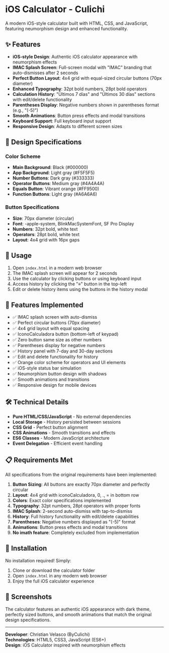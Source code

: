 # iOS Calculator - Culichi

A modern iOS-style calculator built with HTML, CSS, and JavaScript, featuring neumorphism design and enhanced functionality.

## ✨ Features

- **iOS-style Design**: Authentic iOS calculator appearance with neumorphism effects
- **IMAC Splash Screen**: Full-screen modal with "IMAC" branding that auto-dismisses after 2 seconds
- **Perfect Button Layout**: 4x4 grid with equal-sized circular buttons (70px diameter)
- **Enhanced Typography**: 32pt bold numbers, 28pt bold operators
- **Calculation History**: "Últimos 7 días" and "Últimos 30 días" sections with edit/delete functionality
- **Parentheses Display**: Negative numbers shown in parentheses format (e.g., "(-5)")
- **Smooth Animations**: Button press effects and modal transitions
- **Keyboard Support**: Full keyboard input support
- **Responsive Design**: Adapts to different screen sizes

## 🎨 Design Specifications

### Color Scheme
- **Main Background**: Black (#000000)
- **App Background**: Light gray (#F5F5F5) 
- **Number Buttons**: Dark gray (#333333)
- **Operator Buttons**: Medium gray (#4A4A4A)
- **Equals Button**: Vibrant orange (#FF9500)
- **Function Buttons**: Light gray (#A6A6A6)

### Button Specifications
- **Size**: 70px diameter (circular)
- **Font**: -apple-system, BlinkMacSystemFont, SF Pro Display
- **Numbers**: 32pt bold, white text
- **Operators**: 28pt bold, white text
- **Layout**: 4x4 grid with 16px gaps

## 🚀 Usage

1. Open `index.html` in a modern web browser
2. The IMAC splash screen will appear for 2 seconds
3. Use the calculator by clicking buttons or using keyboard input
4. Access history by clicking the "≡" button in the top-left
5. Edit or delete history items using the buttons in the history modal

## 📱 Features Implemented

- ✅ IMAC splash screen with auto-dismiss
- ✅ Perfect circular buttons (70px diameter)
- ✅ 4x4 grid layout with equal spacing
- ✅ IconoCalculadora button (bottom-left of keypad)
- ✅ Zero button same size as other numbers
- ✅ Parentheses display for negative numbers
- ✅ History panel with 7-day and 30-day sections
- ✅ Edit and delete functionality for history
- ✅ Orange color scheme for operators and UI elements
- ✅ iOS-style status bar simulation
- ✅ Neumorphism button design with shadows
- ✅ Smooth animations and transitions
- ✅ Responsive design for mobile devices

## 🛠️ Technical Details

- **Pure HTML/CSS/JavaScript** - No external dependencies
- **Local Storage** - History persisted between sessions
- **CSS Grid** - Perfect button alignment
- **CSS Animations** - Smooth transitions and effects
- **ES6 Classes** - Modern JavaScript architecture
- **Event Delegation** - Efficient event handling

## 📋 Requirements Met

All specifications from the original requirements have been implemented:

1. **Button Sizing**: All buttons are exactly 70px diameter and perfectly circular
2. **Layout**: 4x4 grid with iconoCalculadora, 0, ., = in bottom row
3. **Colors**: Exact color specifications implemented
4. **Typography**: 32pt numbers, 28pt operators with proper fonts
5. **IMAC Splash**: 2-second auto-dismiss with tap-to-dismiss
6. **History**: Full history functionality with edit/delete capabilities
7. **Parentheses**: Negative numbers displayed as "(-5)" format
8. **Animations**: Button press effects and modal transitions
9. **No imath feature**: Completely excluded from implementation

## 🔧 Installation

No installation required! Simply:

1. Clone or download the calculator folder
2. Open `index.html` in any modern web browser
3. Enjoy the full iOS calculator experience

## 📸 Screenshots

The calculator features an authentic iOS appearance with dark theme, perfectly sized buttons, and smooth animations that match the original design specifications.

---

**Developer**: Christian Velasco (ByCulichi)  
**Technologies**: HTML5, CSS3, JavaScript (ES6+)  
**Design**: iOS Calculator inspired with neumorphism effects